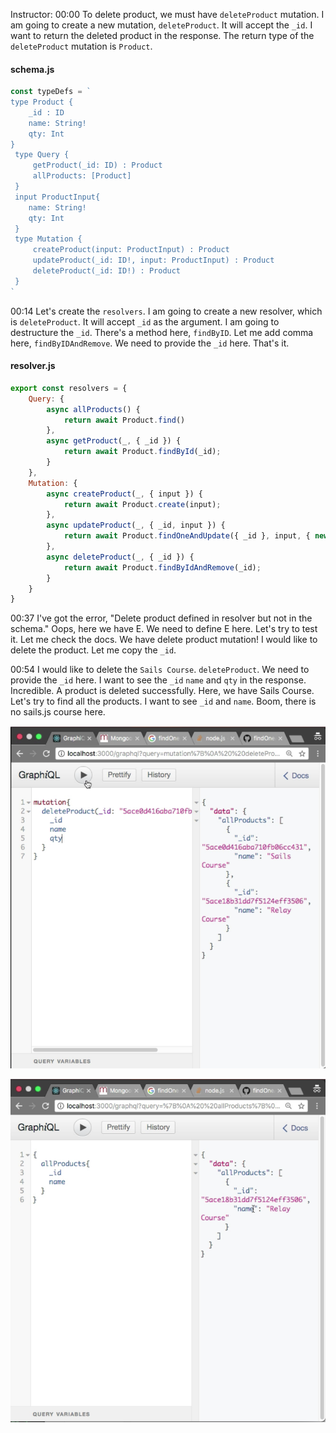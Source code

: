 Instructor: 00:00 To delete product, we must have `deleteProduct` mutation. I am going to create a new mutation, `deleteProduct`. It will accept the `_id`. I want to return the deleted product in the response. The return type of the `deleteProduct` mutation is `Product`.

#### schema.js
```javascript
const typeDefs = `
type Product {
    _id : ID
    name: String!
    qty: Int
}
 type Query {
     getProduct(_id: ID) : Product
     allProducts: [Product]
 }
 input ProductInput{
    name: String!
    qty: Int
 }
 type Mutation {
     createProduct(input: ProductInput) : Product
     updateProduct(_id: ID!, input: ProductInput) : Product
     deleteProduct(_id: ID!) : Product
 }
`
```

00:14 Let's create the `resolvers`. I am going to create a new resolver, which is `deleteProduct`. It will accept `_id` as the argument. I am going to destructure the `_id`. There's a method here, `findByID`. Let me add comma here, `findByIDAndRemove`. We need to provide the `_id` here. That's it.

#### resolver.js
```javascript
export const resolvers = {
    Query: {
        async allProducts() {
            return await Product.find()
        },
        async getProduct(_, { _id }) {
            return await Product.findById(_id);
        }
    },
    Mutation: {
        async createProduct(_, { input }) {
            return await Product.create(input);
        },
        async updateProduct(_, { _id, input }) {
            return await Product.findOneAndUpdate({ _id }, input, { new: true })
        },
        async deleteProduct(_, { _id }) {
            return await Product.findByIdAndRemove(_id);
        }
    }
}
```

00:37 I've got the error, "Delete product defined in resolver but not in the schema." Oops, here we have E. We need to define E here. Let's try to test it. Let me check the docs. We have delete product mutation! I would like to delete the product. Let me copy the `_id`.

00:54 I would like to delete the `Sails Course`. `deleteProduct`. We need to provide the `_id` here. I want to see the `_id` `name` and `qty` in the response. Incredible. A product is deleted successfully. Here, we have Sails Course. Let's try to find all the products. I want to see `_id` and `name`. Boom, there is no sails.js course here.

![delete](../images/graphql-delete-records-in-mongodb-with-graphql-mutations-delete.png)

![deleted](../images/graphql-delete-records-in-mongodb-with-graphql-mutations-deleted.png)
